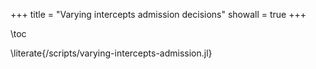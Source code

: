 +++
title = "Varying intercepts admission decisions"
showall = true
+++

\toc

\literate{/scripts/varying-intercepts-admission.jl}
